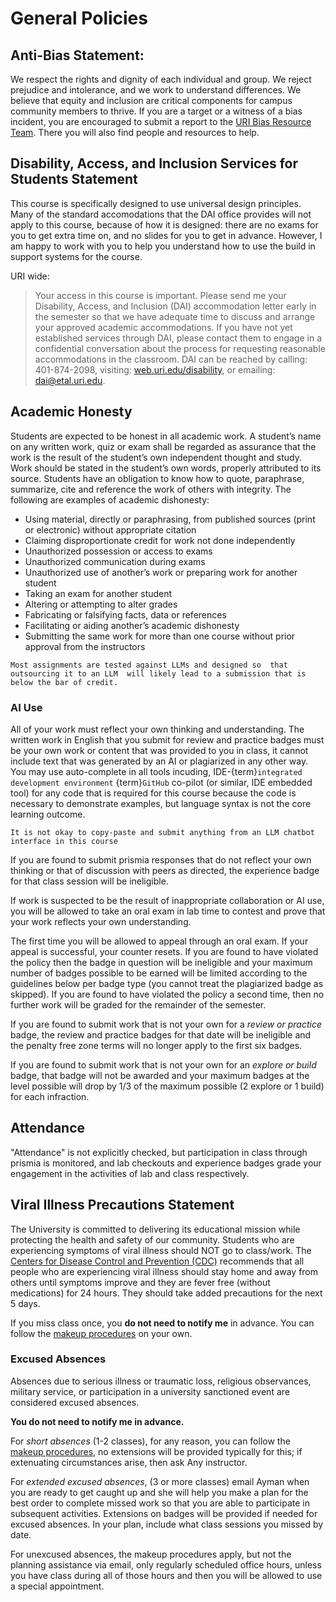 # General Policies

## Anti-Bias  Statement:

We respect the rights and dignity of each individual and group. We reject prejudice and intolerance, and we work to understand differences. We believe that equity and inclusion are critical components for campus community members to thrive. If you are a target or a witness of a bias incident, you are encouraged to submit a report to the [URI Bias Resource Team](www.uri.edu/brt). There you will also find people and resources to help.

## Disability, Access, and Inclusion Services for Students Statement

This course is specifically designed to use universal design principles. Many of the standard accomodations that the DAI office provides will not apply to this course, because of how it is designed: there are no exams for you to get extra time on, and no slides for you to get in advance.  However, I am happy to work with you to help you understand how to use the build in support systems for the course.  

URI wide: 

> Your access in this course is important. Please send me your Disability, Access, and Inclusion (DAI) accommodation letter early in the semester so that we have adequate time to discuss and arrange your approved academic accommodations. If you have not yet established services through DAI, please contact them to engage in a confidential conversation about the process for requesting reasonable accommodations in the classroom. DAI can be reached by calling: 401-874-2098, visiting: [web.uri.edu/disability](http://web.uri.edu/disability), or emailing: dai@etal.uri.edu.


## Academic Honesty

Students are expected to be honest in all academic work. A student’s name on any written work, quiz or exam shall be regarded as assurance that the work is the result of the student’s own independent thought and study. Work should be stated in the student’s own words, properly attributed to its source. Students have an obligation to know how to quote, paraphrase, summarize, cite and reference the work of others with integrity. The following are examples of academic dishonesty:


- Using material, directly or paraphrasing, from published sources (print or electronic) without appropriate citation
- Claiming disproportionate credit for work not done independently
- Unauthorized possession or access to exams
- Unauthorized communication during exams
- Unauthorized use of another’s work or preparing work for another student
- Taking an exam for another student
- Altering or attempting to alter grades
- Fabricating or falsifying facts, data or references
- Facilitating or aiding another’s academic dishonesty
- Submitting the same work for more than one course without prior approval from the instructors


```{tip}
Most assignments are tested against LLMs and designed so  that outsourcing it to an LLM  will likely lead to a submission that is below the bar of credit.  
```
### AI Use

All of your work must reflect your own thinking and understanding.  The written work in English that you submit for review and practice badges must be your own work or content that was provided to you in class, it cannot include text that was generated by an AI or plagiarized in any other way. You may use auto-complete in all tools incuding, IDE-{term}`integrated development environment` {term}`GitHub` co-pilot (or similar, IDE embedded tool) for any code that is required for this course because the code is necessary to demonstrate examples, but language syntax is not the core learning outcome. 

```{important}
It is not okay to copy-paste and submit anything from an LLM chatbot interface in this course
```

If you are found to submit prismia responses that do not reflect your own thinking or that of discussion with peers as directed, the experience badge for that class session will be ineligible. 

If work is suspected to be the result of inappropriate collaboration or AI use, you will be allowed to take an oral exam in lab time to contest and prove that your work reflects your own understanding. 

The first time you will be allowed to appeal through an oral exam. If your appeal is successful, your counter resets. If you are found to have violated the policy then the badge in question will be ineligible and your maximum number of badges possible to be earned will be limited according to the guidelines below per badge type (you cannot treat the plagiarized badge as skipped). If you are found to have violated the policy a second time,
 then no further work will be graded for the remainder of the semester.

If you are found to submit work that is not your own for a *review or practice* badge, the review and practice badges for that date will be ineligible and the penalty free zone terms will no longer apply to the first six badges. 

If you are found to submit work that is not your own for an *explore or build*  badge, that badge will not be awarded and your maximum badges at the level possible will drop by 1/3 of the maximum possible (2 explore or 1 build) for each infraction. 

## Attendance 

"Attendance" is not explicitly checked, but participation in class through prismia is monitored, and lab checkouts and experience badges grade your engagement in the activities of lab and class respectively. 

## Viral Illness Precautions Statement

The University is committed to delivering its educational mission while protecting the health and safety of our community. Students who are experiencing symptoms of viral illness should NOT go to class/work. The [Centers for Disease Control and Prevention (CDC)](https://www.cdc.gov/respiratory-viruses/guidance/index.html) recommends that all people who are experiencing viral illness should stay home and away from others until symptoms improve and they are fever free (without medications) for 24 hours. They should take added precautions for the next 5 days. 

If you miss class once, you **do not need to notify me** in advance.  You can follow the [makeup procedures](#expmakeup) on your own.

### Excused Absences

Absences due to serious illness or traumatic loss, religious observances, military service, or participation in a university sanctioned event are considered excused absences.

**You do not need to notify me in advance.** 

For *short absences* (1-2 classes), for any reason, you can follow the [makeup procedures](#expmakeup), no extensions will be provided typically for this; if extenuating circumstances arise, then ask Any instructor.

For *extended excused absences*, (3 or more classes) email Ayman when you are ready to get caught up and she will help you make a plan for the best order to complete missed work so that you are able to participate in subsequent activities. Extensions on badges will be provided if needed for excused absences. In your plan, include what class sessions you missed by date. 

For unexcused absences, the makeup procedures apply, but not the planning assistance via email, only regularly scheduled office hours, unless you have class during all of those hours and then you will be allowed to use a special appointment. 
